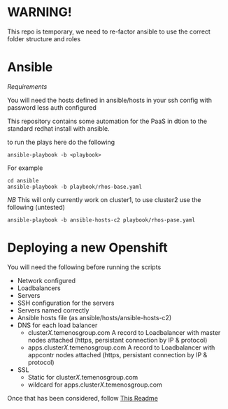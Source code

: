 # WARNING!

This repo is temporary, we need to re-factor ansible to use the correct folder structure and roles

# Ansible

*Requirements*

You will need the hosts defined in ansible/hosts in your ssh config with password less auth configured

This repository contains some automation for the PaaS in dtion to the standard redhat install with ansible.

to run the plays here do the following

```
ansible-playbook -b <playbook>
```
 
For example
```
cd ansible
ansible-playbook -b playbook/rhos-base.yaml

```

*NB* This will only currently work on cluster1, to use cluster2 use the following (untested)

```
ansible-playbook -b ansible-hosts-c2 playbook/rhos-pase.yaml
```

# Deploying a new Openshift

You will need the following before running the scripts
- Network configured
- Loadbalancers
- Servers
- SSH configuration for the servers
- Servers named correctly
- Ansible hosts file (as ansible/hosts/ansible-hosts-c2)
- DNS for each load balancer
  - cluster*X*.temenosgroup.com A record to Loadbalancer with master nodes attached (https, persistant connection by IP & protocol)
  - apps.cluster*X*.temenosgroup.com A record to Loadbalancer with appcontr nodes attached (https, persistant connection by IP & protocol)
- SSL
  - Static for cluster*X*.temenosgroup.com
  - wildcard for apps.cluster*X*.temenosgroup.com

Once that has been considered, follow [This Readme](deployscripts/README.md)
